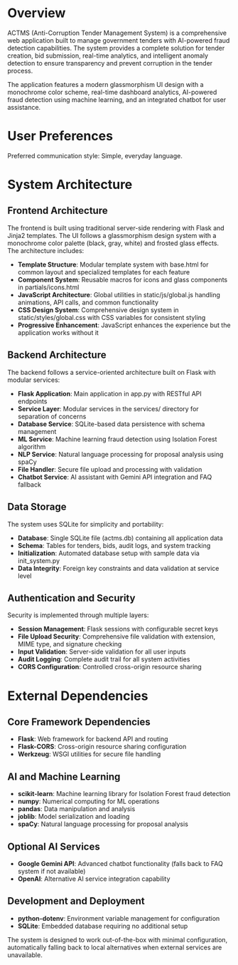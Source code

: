 # Overview

ACTMS (Anti-Corruption Tender Management System) is a comprehensive web application built to manage government tenders with AI-powered fraud detection capabilities. The system provides a complete solution for tender creation, bid submission, real-time analytics, and intelligent anomaly detection to ensure transparency and prevent corruption in the tender process.

The application features a modern glassmorphism UI design with a monochrome color scheme, real-time dashboard analytics, AI-powered fraud detection using machine learning, and an integrated chatbot for user assistance.

# User Preferences

Preferred communication style: Simple, everyday language.

# System Architecture

## Frontend Architecture
The frontend is built using traditional server-side rendering with Flask and Jinja2 templates. The UI follows a glassmorphism design system with a monochrome color palette (black, gray, white) and frosted glass effects. The architecture includes:

- **Template Structure**: Modular template system with base.html for common layout and specialized templates for each feature
- **Component System**: Reusable macros for icons and glass components in partials/icons.html
- **JavaScript Architecture**: Global utilities in static/js/global.js handling animations, API calls, and common functionality
- **CSS Design System**: Comprehensive design system in static/styles/global.css with CSS variables for consistent styling
- **Progressive Enhancement**: JavaScript enhances the experience but the application works without it

## Backend Architecture
The backend follows a service-oriented architecture built on Flask with modular services:

- **Flask Application**: Main application in app.py with RESTful API endpoints
- **Service Layer**: Modular services in the services/ directory for separation of concerns
- **Database Service**: SQLite-based data persistence with schema management
- **ML Service**: Machine learning fraud detection using Isolation Forest algorithm
- **NLP Service**: Natural language processing for proposal analysis using spaCy
- **File Handler**: Secure file upload and processing with validation
- **Chatbot Service**: AI assistant with Gemini API integration and FAQ fallback

## Data Storage
The system uses SQLite for simplicity and portability:

- **Database**: Single SQLite file (actms.db) containing all application data
- **Schema**: Tables for tenders, bids, audit logs, and system tracking
- **Initialization**: Automated database setup with sample data via init_system.py
- **Data Integrity**: Foreign key constraints and data validation at service level

## Authentication and Security
Security is implemented through multiple layers:

- **Session Management**: Flask sessions with configurable secret keys
- **File Upload Security**: Comprehensive file validation with extension, MIME type, and signature checking
- **Input Validation**: Server-side validation for all user inputs
- **Audit Logging**: Complete audit trail for all system activities
- **CORS Configuration**: Controlled cross-origin resource sharing

# External Dependencies

## Core Framework Dependencies
- **Flask**: Web framework for backend API and routing
- **Flask-CORS**: Cross-origin resource sharing configuration
- **Werkzeug**: WSGI utilities for secure file handling

## AI and Machine Learning
- **scikit-learn**: Machine learning library for Isolation Forest fraud detection
- **numpy**: Numerical computing for ML operations
- **pandas**: Data manipulation and analysis
- **joblib**: Model serialization and loading
- **spaCy**: Natural language processing for proposal analysis

## Optional AI Services
- **Google Gemini API**: Advanced chatbot functionality (falls back to FAQ system if not available)
- **OpenAI**: Alternative AI service integration capability

## Development and Deployment
- **python-dotenv**: Environment variable management for configuration
- **SQLite**: Embedded database requiring no additional setup

The system is designed to work out-of-the-box with minimal configuration, automatically falling back to local alternatives when external services are unavailable.
